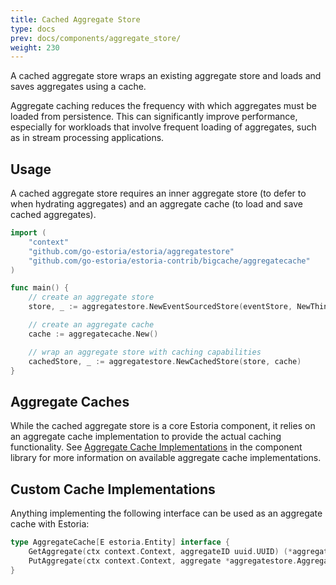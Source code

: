 ```yaml
---
title: Cached Aggregate Store
type: docs
prev: docs/components/aggregate_store/
weight: 230
---
```


A cached aggregate store wraps an existing aggregate store and loads and saves aggregates using a cache.

Aggregate caching reduces the frequency with which aggregates must be loaded from persistence. This can significantly improve performance, especially for workloads that involve frequent loading of aggregates, such as in stream processing applications.

## Usage

A cached aggregate store requires an inner aggregate store (to defer to when hydrating aggregates) and an aggregate cache (to load and save cached aggregates).

```go
import (
    "context"
    "github.com/go-estoria/estoria/aggregatestore"
    "github.com/go-estoria/estoria-contrib/bigcache/aggregatecache"
)

func main() {
    // create an aggregate store
    store, _ := aggregatestore.NewEventSourcedStore(eventStore, NewThing)

    // create an aggregate cache
    cache := aggregatecache.New()

    // wrap an aggregate store with caching capabilities
    cachedStore, _ := aggregatestore.NewCachedStore(store, cache)
}
```

## Aggregate Caches

While the cached aggregate store is a core Estoria component, it relies on an aggregate cache implementation to provide the actual caching functionality. See [Aggregate Cache Implementations](../../../component_library/#aggregate-cache-implementations) in the component library for more information on available aggregate cache implementations.

## Custom Cache Implementations

Anything implementing the following interface can be used as an aggregate cache with Estoria:

```go
type AggregateCache[E estoria.Entity] interface {
	GetAggregate(ctx context.Context, aggregateID uuid.UUID) (*aggregatestore.Aggregate[E], error)
	PutAggregate(ctx context.Context, aggregate *aggregatestore.Aggregate[E]) error
}
```

